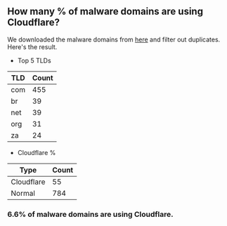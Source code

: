## How many % of malware domains are using Cloudflare?


We downloaded the malware domains from [here](https://urlhaus.abuse.ch) and filter out duplicates.
Here's the result.


[//]: # (start replacement)


- Top 5 TLDs

| TLD | Count |
| --- | --- |
| com | 455 |
| br | 39 |
| net | 39 |
| org | 31 |
| za | 24 |


- Cloudflare %

| Type | Count |
| --- | --- |
| Cloudflare | 55 |
| Normal | 784 |


### 6.6% of malware domains are using Cloudflare.
